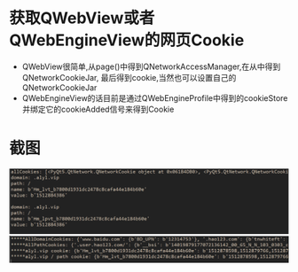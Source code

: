 # 获取QWebView或者QWebEngineView的网页Cookie

 - QWebView很简单,从page()中得到QNetworkAccessManager,在从中得到QNetworkCookieJar,
最后得到cookie,当然也可以设置自己的QNetworkCookieJar
 - QWebEngineView的话目前是通过QWebEngineProfile中得到的cookieStore并绑定它的cookieAdded信号来得到Cookie

# 截图
![截图](ScreenShot/1.png)
![截图](ScreenShot/2.png)